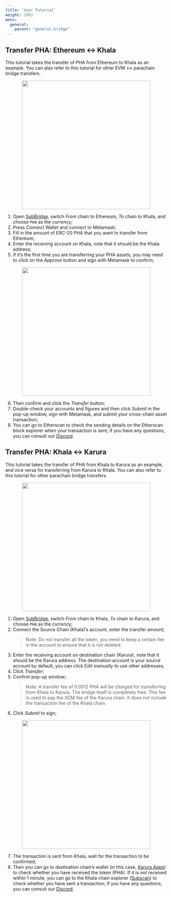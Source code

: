 ```yaml
---
title: 'User Tutorial'
weight: 1002
menu:
  general:
    parent: "general-bridge"
---
```


## Transfer PHA: Ethereum <-> Khala

This tutorial takes the transfer of PHA from Ethereum to Khala as an example. You can also refer to this tutorial for other EVM <-> parachain bridge transfers.
<!-- > Note that you can directly transfer from Ethereum to other parachains, like Karura, with no need to transfer to Khala first and then from Khala to Karura. -->

<p align="center">
  <img src="/images/general/subbridge-eth-khala.png" width="400"/>
</p>

1. Open [SubBridge](https://subbridge.io/), switch *From* chain to Ethereum, *To* chain to Khala, and choose `PHA` as the currency;
2. Press *Connect Wallet* and connect to Metamask;
3. Fill in the amount of ERC-20 PHA that you want to transfer from Ethereum;
4. Enter the receiving account on Khala, note that it should be the Khala address;
5. If it’s the first time you are transferring your PHA assets, you may need to click on the *Approve* button and sign with Metamask to confirm;

<p align="center">
  <img src="/images/general/subbridge-metamask.png" width="400"/>
</p>

6. Then confirm and click the *Transfer* button;
7. Double-check your accounts and figures and then click *Submit* in the pop-up window, sign with Metamask, and submit your cross-chain asset transaction;
8. You can go to Etherscan to check the sending details on the Etherscan block explorer when your transaction is sent; if you have any questions, you can consult our [Discord](https://discord.com/invite/phala).

## Transfer PHA: Khala <-> Karura

This tutorial takes the transfer of PHA from Khala to Karura as an example, and vice versa for transferring from Karura to Khala. You can also refer to this tutorial for other parachain bridge transfers.

<p align="center">
  <img src="/images/general/subbridge-transfer.png" width="400"/>
</p>

1. Open [SubBridge](https://subbridge.io/), switch *From* chain to Khala, *To* chain to Karura, and choose `PHA` as the currency;
2. Connect the Source Chain (Khala)’s account, enter the transfer amount;
    > Note: Do not transfer all the token, you need to keep a certain fee in the account to ensure that it is not deleted.
3. Enter the receiving account on destination chain (Karura), note that it should be the Karura address. The destination account is your source account by default, you can click *Edit manually* to use other addresses;
4. Click *Transfer*;
5. Confirm pop-up window;
    > Note: A transfer fee of 0.0512 PHA will be charged for transferring from Khala to Karura. The bridge itself is completely free. This fee is used to pay the XCM fee of the Karura chain. It does not include the transaction fee of the Khala chain.
6. Click *Submit* to sign;

<p align="center">
  <img src="/images/general/subbridge-confirm.png" width="400"/>
</p>

7. The transaction is sent from Khala, wait for the transaction to be confirmed;
8. Then you can go to destination chain’s wallet (in this case, [Karura Apps](https://apps.karura.network/portfolio)) to check whether you have received the token (PHA). If it is not received within 1 minute, you can go to the Khala chain explorer ([Subscan](https://khala.subscan.io/)) to check whether you have sent a transaction; if you have any questions, you can consult our [Discord](https://discord.com/invite/phala).
